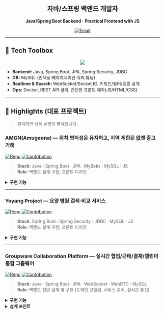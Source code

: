<!-- 헤더 / 인트로 -->
<div align="center">
  
## 자바/스프링 백엔드 개발자
**Java/Spring Boot Backend** · **Practical Frontend with JS**

[![Email](https://img.shields.io/badge/Email-3400jkh%40naver.com-ef4444?logo=gmail)](mailto:3400jkh@naver.com)

</div>

---

## 🔧 Tech Toolbox
<p align="center">
  <img src="https://skillicons.dev/icons?i=java,spring,mysql,js,html,css,docker,git,postman,idea,vscode&perline=11" />
</p>

- **Backend:** Java, Spring Boot, JPA, Spring Security, JDBC  
- **DB:** MySQL (인덱싱·페이지네이션·쿼리 튜닝)  
- **Realtime & Search:** WebSocket/Socket.IO, 키워드/필터/랭킹 설계  
- **Ops:** Docker, REST API 설계, 간단한 프론트 제작(JS/HTML/CSS)

---

## 🚀 Highlights (대표 프로젝트)
> 클릭하면 상세 설명이 펼쳐집니다.

### AMGN(Amugeona) — 위치 편의성은 유지하고, 지역 제한은 없앤 중고거래
[![Repo](https://img.shields.io/badge/Repo-AMGN-111?logo=github)](https://github.com/torye2/AMGN)
[![Contribution](https://img.shields.io/badge/Docs-개인_기여_상세-2563eb)](https://github.com/torye2/AMGN/blob/master/docs/CONTRIBUTION_sanghyeok.md)

> **Stack:** Java · Spring Boot · JPA · MyBatis · MySQL · JS  
> **Role:** 백엔드 설계·구현, 프론트 디자인

<details>
<summary><b>구현 기능</b></summary>

- **웹소켓 채팅** (Socket.IO): 구매자/판매자 매칭 → 방 생성/이동 → 시간대 정렬 메시지
- **판매 순위(랭킹)**: 판매자별 판매건 집계, 홈 Top3 노출
- **지역/카테고리 필터링**: 대→소 분류 path 구조, 지역ID/카테고리ID 조회
- **위치 기반 검색**: Kakao REST API로 사용자 좌표 → 인근 상품 리스트
- **상품 검색/관리/상태 전이**: 공백 제거 키워드 매칭, 수정/삭제, `RESERVED`/`SOLD`
- **위시리스트 & 최근 본 상품**: 사용자ID+상품ID 저장/해제, 상세 진입 히스토리
</details>

---

### Yoyang Project — 요양 병원 검색·비교 서비스
[![Repo](https://img.shields.io/badge/Repo-yoyang--project-111?logo=github)](https://github.com/sanghyeok07/yoyang-project)
[![Contribution](https://img.shields.io/badge/Docs-개인_기여_문서-2563eb)](https://github.com/sanghyeok07/yoyang-project/blob/main/docs/CONTRIBUTION_sanghyeok.md)

> **Stack:** Spring Boot · Spring Security · JDBC · MySQL · JS  
> **Role:** 백엔드 설계·구현, 프론트 디자인

<details>
<summary><b>구현 기능</b></summary>

- **시설찾기**: 지역/프로그램 필터 + 키워드 검색
- **공지사항 & Q&A**: 글ID 조회, 페이지네이션(10개/페이지)
- **시설비교**: 선택된 병원 ID set → 비교 테이블 렌더링
- **카테고리 필터링**: 조건 일치 병원 리스트 조회(지역 + 프로그램)
</details>

---

### Groupware Collaboration Platform — 실시간 협업/근태/결재/캘린더 통합 그룹웨어
[![Repo](https://img.shields.io/badge/Repo-AMGW-111?logo=github)](https://github.com/torye2/AMGW)
[![Contribution](https://img.shields.io/badge/Docs-개인_기여_상세-2563eb)](./docs/CONTRIBUTION_AMGW.md)


> **Stack:** Java · Spring Boot · JPA · WebSocket · WebRTC · MySQL  
> **Role:** 백엔드 전반 설계 및 구현 (도메인 모델링, 서비스 로직, 실시간 통신)

<details>
<summary><b>구현 기능</b></summary>

#### 🕒 출결 관리 (Attendance)
- 출근/퇴근 기록 & 휴가/연장근무 신청 흐름 구현
- 근무 시간 통계/요약 제공 (`AttendanceSummaryService`)

#### 📄 전자 결재 (Approval)
- 사용자-문서 읽음 상태를 복합키로 관리 (`ApprovalDoc`, `ApprovalDocPK`)
- 승인/반려/열람 이력 추적 (`ApprovalService`)

#### 🗓 조직 캘린더 (Calendar)
- 팀/개인 일정 생성/조회/공유
- 시간 범위/유저 조건 필터링 (`CalendarService`)

#### 💬 실시간 채팅 (Chat)
- 채팅방 / 참여자 / 메시지 / 읽음 상태 **도메인 분리 설계**
- WebSocket 메시지 전송 & 읽음 반영 (`ChatWsController`, `ChatService`)
- `ChatDto` 로 송수신 포맷 표준화

#### 🎥 화상 회의 (Meeting)
- WebRTC P2P 연결을 위한 Signaling Controller 구현
- Offer / Answer / ICE Candidate 교환 처리

#### ✅ Todo 업무 관리
- 개인 단위 업무 CRUD (`TodoService`)

</details>

<details>
<summary><b>설계 포인트</b></summary>

- **실시간 통신:** WebSocket 기반 메시지 푸시 + WebRTC 시그널 교환 구조 설계
- **복합키 & 관계 모델링:** 읽음 상태, 참여자 관계 등을 별도 엔티티로 정규화
- **명확한 계층 분리:** Controller → Service → Repository → Entity 구조 확립
- **유지보수성 고려:** 단일 도메인 변경 시 영향 범위 최소화
</details>
